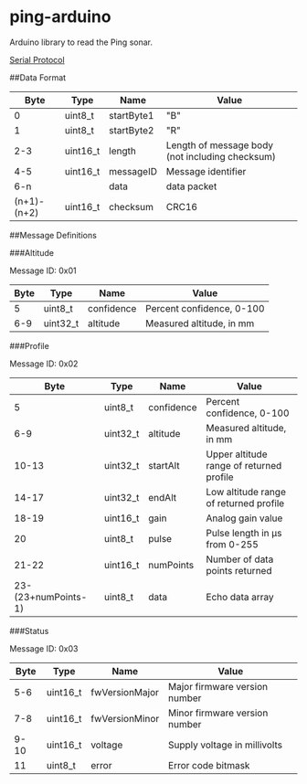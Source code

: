 # ping-arduino
Arduino library to read the Ping sonar.

[Serial Protocol](https://docs.google.com/spreadsheets/d/1GEdD_m40-l4DRaxBIQBRx3V6PIbvXZjdtkLDASdfLvo/edit?usp=sharing)


##Data Format

|    Byte     |   Type   |    Name    |                      Value                      |
|-------------|----------|------------|-------------------------------------------------|
| 0           | uint8_t  | startByte1 | "B"                                             |
| 1           | uint8_t  | startByte2 | "R"                                             |
| 2-3         | uint16_t | length     | Length of message body (not including checksum) |
| 4-5         | uint16_t | messageID  | Message identifier                              |
| 6-n         |          | data       | data packet                                     |
| (n+1)-(n+2) | uint16_t | checksum   | CRC16                                           |


##Message Definitions

###Altitude

Message ID: 0x01

| Byte |   Type   |    Name    |           Value           |
|------|----------|------------|---------------------------|
| 5    | uint8_t  | confidence | Percent confidence, 0-100 |
| 6-9  | uint32_t | altitude   | Measured altitude, in mm  |


###Profile

Message ID: 0x02

|        Byte         |   Type   |    Name    |                  Value                   |
|---------------------|----------|------------|------------------------------------------|
| 5                   | uint8_t  | confidence | Percent confidence, 0-100                |
| 6-9                 | uint32_t | altitude   | Measured altitude, in mm                 |
| 10-13               | uint32_t | startAlt   | Upper altitude range of returned profile |
| 14-17               | uint32_t | endAlt     | Low altitude range of returned profile   |
| 18-19               | uint16_t | gain       | Analog gain value                        |
| 20                  | uint8_t  | pulse      | Pulse length in µs from 0-255            |
| 21-22               | uint16_t | numPoints  | Number of data points returned           |
| 23-(23+numPoints-1) | uint8_t  | data       | Echo data array                          |


###Status

Message ID: 0x03

| Byte |   Type   |      Name      |             Value             |
|------|----------|----------------|-------------------------------|
| 5-6  | uint16_t | fwVersionMajor | Major firmware version number |
| 7-8  | uint16_t | fwVersionMinor | Minor firmware version number |
| 9-10 | uint16_t | voltage        | Supply voltage in millivolts  |
| 11   | uint8_t  | error          | Error code bitmask            |

